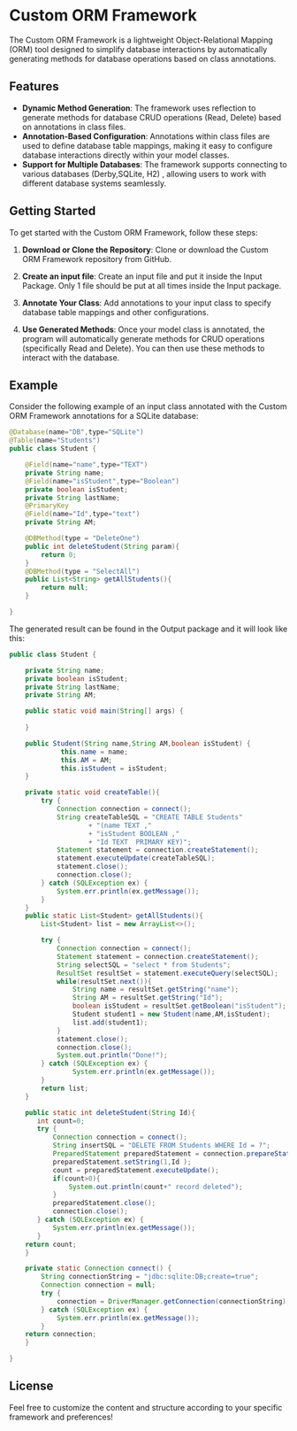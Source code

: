 # Custom ORM Framework

The Custom ORM Framework is a lightweight Object-Relational Mapping (ORM) tool designed to simplify database interactions by automatically generating methods for database operations based on class annotations.

## Features

- **Dynamic Method Generation**: The framework uses reflection to generate methods for database CRUD operations (Read, Delete) based on annotations in class files.
- **Annotation-Based Configuration**: Annotations within class files are used to define database table mappings, making it easy to configure database interactions directly within your model classes.
- **Support for Multiple Databases**: The framework supports connecting to various databases (Derby,SQLite, H2) , allowing users to work with different database systems seamlessly.

## Getting Started

To get started with the Custom ORM Framework, follow these steps:

1. **Download or Clone the Repository**: Clone or download the Custom ORM Framework repository from GitHub.
   
2. **Create an input file**: Create an input file and put it inside the Input Package. Only 1 file should be put at all times inside the Input package.

3. **Annotate Your Class**: Add annotations to your input class to specify database table mappings and other configurations.

4. **Use Generated Methods**: Once your model class is annotated, the program will automatically generate methods for CRUD operations (specifically Read and Delete). You can then use these methods to interact with the database.


## Example

Consider the following example of an input class annotated with the Custom ORM Framework annotations for a SQLite database:

```java
@Database(name="DB",type="SQLite")
@Table(name="Students")
public class Student {

    @Field(name="name",type="TEXT")
    private String name;
    @Field(name="isStudent",type="Boolean")
    private boolean isStudent;
    private String lastName;
    @PrimaryKey
    @Field(name="Id",type="text")
    private String AM;

    @DBMethod(type = "DeleteOne")
    public int deleteStudent(String param){
        return 0;
    }
    @DBMethod(type = "SelectAll")
    public List<String> getAllStudents(){
        return null;
    }

}
```

The generated result can be found in the Output package and it will look like this:

```java
public class Student {

	private String name;
	private boolean isStudent;
	private String lastName;
	private String AM;

	public static void main(String[] args) {
		
	}

	public Student(String name,String AM,boolean isStudent) {
			 this.name = name;
			 this.AM = AM;
			 this.isStudent = isStudent;
	}

	private static void createTable(){
		try {
			Connection connection = connect();
			String createTableSQL = "CREATE TABLE Students"
					+ "(name TEXT ,"
					+ "isStudent BOOLEAN ,"
					+ "Id TEXT  PRIMARY KEY)";
			Statement statement = connection.createStatement();
			statement.executeUpdate(createTableSQL);
			statement.close();
			connection.close();
		} catch (SQLException ex) {
			System.err.println(ex.getMessage());
		}
	}
	public static List<Student> getAllStudents(){
		List<Student> list = new ArrayList<>();

		try {
			Connection connection = connect();
			Statement statement = connection.createStatement();
			String selectSQL = "select * from Students";
			ResultSet resultSet = statement.executeQuery(selectSQL);
			while(resultSet.next()){
				String name = resultSet.getString("name");
				String AM = resultSet.getString("Id");
				boolean isStudent = resultSet.getBoolean("isStudent");
				Student student1 = new Student(name,AM,isStudent);
				list.add(student1);
			}
			statement.close();
			connection.close();
			System.out.println("Done!");
		} catch (SQLException ex) {
				System.err.println(ex.getMessage());
		}
		return list;
	}

	public static int deleteStudent(String Id){
	   int count=0;
	   try {
	       Connection connection = connect();
	       String insertSQL = "DELETE FROM Students WHERE Id = ?";
	       PreparedStatement preparedStatement = connection.prepareStatement(insertSQL);
	       preparedStatement.setString(1,Id );
	       count = preparedStatement.executeUpdate();
	       if(count>0){
	           System.out.println(count+" record deleted");
	       }
	       preparedStatement.close();
	       connection.close();
	   } catch (SQLException ex) {
	       System.err.println(ex.getMessage());
	   }
	return count;
	}

    private static Connection connect() {
        String connectionString = "jdbc:sqlite:DB;create=true";
        Connection connection = null;
        try {
            connection = DriverManager.getConnection(connectionString);
        } catch (SQLException ex) {
            System.err.println(ex.getMessage());
        }
    return connection;
    }

}
```

## License

Feel free to customize the content and structure according to your specific framework and preferences!
